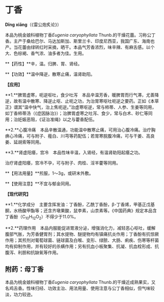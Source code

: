 # 丁香

**Dīng xiāng**（《雷公炮炙论》）

本品为桃金娘科植物丁香*Eugenia caryophyllata* Thunb.的干燥花蕾。习称公丁香。主产于桑给巴尔、马达加斯加、斯里兰卡、印度尼西亚，我国广东、海南也产。当花蕾由绿转红时采摘，晒干。本品气芳香浓烈，味辛辣、有麻舌感。以个大、色棕褐、香气浓、油多者为佳。生用。

**【药性】**辛，温。归脾、胃、肾经。

**【功效】**温中降逆，散寒止痛，温肾助阳。

**【应用】**

**1.**脾胃虚寒，呃逆呕吐，食少吐泻　本品辛温芳香，暖脾胃而行气滞，尤善降逆，故有温中散寒、降逆止呕、止呃之功，为治胃寒呕吐呃逆之要药。正如《本草正》谓其“温中快气，治上焦呃逆。”治虚寒呕逆，常与柿蒂、人参、生姜等同用，如丁香柿蒂汤（《症因脉治》）；治脾胃虚寒之吐泻、食少，常与白术、砂仁等同用；治妊娠恶阻，《证治准绳》以之与藿香配伍。

**2.**心腹冷痛　本品辛散温通，功能温中散寒止痛，可用治心腹冷痛。治疗胸痹心冷痛，可与附子、薤白、川芎等药配伍；若胃寒脘腹冷痛，可与干姜、高良姜、延胡索等同用。

**3.**肾虚阳痿，宫冷　本品性味辛温，入肾经，有温肾助阳起痿之功。

治疗肾虚阳痿，宫冷不孕，可与附子、肉桂、淫羊藿等同用。

**【用法用量】**煎服，1～3g，或研末外敷。

**【使用注意】**不宜与郁金同用。

**【现代研究】**

**1.**化学成分　主要含挥发油：丁香酚，乙酰丁香酚，β-丁香烯，甲基正戊基酮，水杨酸甲酯等；还含齐墩果酸，鼠李素，山柰素等。《中国药典》规定本品含丁香酚（C<sub>10</sub>H<sub>12</sub>O<sub>2</sub>）不得少于11.0%。

**2.**药理作用　本品内服能促进胃液分泌，增强消化力，减轻恶心呕吐，缓解腹部气胀，为芳香健胃剂；其水提物、醚提物均有镇痛抗炎作用；丁香酚有抗惊厥作用；其煎剂对葡萄球菌、链球菌及白喉、变形、绿脓、大肠、痢疾、伤寒等杆菌均有抑制作用，并有较好的杀螨作用；另有抗血小板聚集、抗凝、抗血栓形成、抗腹泻、利胆和抗缺氧等作用。

## 附药：母丁香

本品为桃金娘科植物丁香*Eugenia caryophyllata* Thunb.的干燥近成熟果实，又名鸡舌香。性味归经、功效主治、用法用量、使用注意与公丁香相似，但气味较淡，功力较逊。
